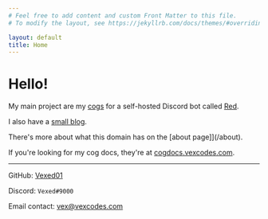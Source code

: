 ```yaml
---
# Feel free to add content and custom Front Matter to this file.
# To modify the layout, see https://jekyllrb.com/docs/themes/#overriding-theme-defaults

layout: default
title: Home
---
```


# Hello!

My main project are my [cogs](https://go.vexcodes.com/gh/cogs)
for a self-hosted Discord bot called [Red](https://github.com/Cog-Creators/Red-DiscordBot).

I also have a [small blog](/blog).

There's more about what this domain has on the [about page]](/about).

If you're looking for my cog docs, they're at [cogdocs.vexcodes.com](https://cogdocs.vexcodes.com).

---

GitHub: [Vexed01](https://go.vexcodes.com/gh)

Discord: `Vexed#9000`

Email contact: [vex@vexcodes.com](mailto:vex@vexcodes.com)
